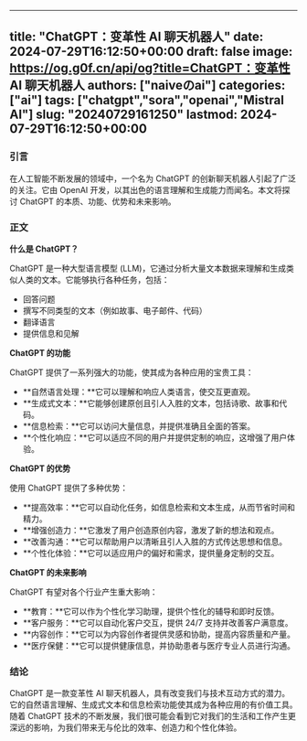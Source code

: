 
---
title: "ChatGPT：变革性 AI 聊天机器人"
date: 2024-07-29T16:12:50+00:00
draft: false
image: https://og.g0f.cn/api/og?title=ChatGPT：变革性 AI 聊天机器人
authors: ["naiveのai"]
categories: ["ai"]
tags: ["chatgpt","sora","openai","Mistral AI"]
slug: "20240729161250"
lastmod: 2024-07-29T16:12:50+00:00
---
### 引言

在人工智能不断发展的领域中，一个名为 ChatGPT 的创新聊天机器人引起了广泛的关注。它由 OpenAI 开发，以其出色的语言理解和生成能力而闻名。本文将探讨 ChatGPT 的本质、功能、优势和未来影响。

### 正文

**什么是 ChatGPT？**

ChatGPT 是一种大型语言模型 (LLM)，它通过分析大量文本数据来理解和生成类似人类的文本。它能够执行各种任务，包括：

- 回答问题
- 撰写不同类型的文本（例如故事、电子邮件、代码）
- 翻译语言
- 提供信息和见解

**ChatGPT 的功能**

ChatGPT 提供了一系列强大的功能，使其成为各种应用的宝贵工具：

- **自然语言处理：**它可以理解和响应人类语言，使交互更直观。
- **生成式文本：**它能够创建原创且引人入胜的文本，包括诗歌、故事和代码。
- **信息检索：**它可以访问大量信息，并提供准确且全面的答案。
- **个性化响应：**它可以适应不同的用户并提供定制的响应，这增强了用户体验。

**ChatGPT 的优势**

使用 ChatGPT 提供了多种优势：

- **提高效率：**它可以自动化任务，如信息检索和文本生成，从而节省时间和精力。
- **增强创造力：**它激发了用户创造原创内容，激发了新的想法和观点。
- **改善沟通：**它可以帮助用户以清晰且引人入胜的方式传达思想和信息。
- **个性化体验：**它可以适应用户的偏好和需求，提供量身定制的交互。

**ChatGPT 的未来影响**

ChatGPT 有望对各个行业产生重大影响：

- **教育：**它可以作为个性化学习助理，提供个性化的辅导和即时反馈。
- **客户服务：**它可以自动化客户交互，提供 24/7 支持并改善客户满意度。
- **内容创作：**它可以为内容创作者提供灵感和协助，提高内容质量和产量。
- **医疗保健：**它可以提供健康信息，并协助患者与医疗专业人员进行沟通。

### 结论

ChatGPT 是一款变革性 AI 聊天机器人，具有改变我们与技术互动方式的潜力。它的自然语言理解、生成式文本和信息检索功能使其成为各种应用的有价值工具。随着 ChatGPT 技术的不断发展，我们很可能会看到它对我们的生活和工作产生更深远的影响，为我们带来无与伦比的效率、创造力和个性化体验。